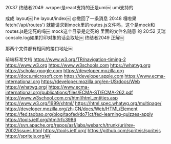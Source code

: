 20:37
终结者2049
.wrpper是react支持的还是umi￼
umi支持的

成成
layout￼
he
layout/index￼
@撤回了一条消息
20:48
嘎啦果
fetch('/api/routes')  就能请求到mock里的routes.js文件吗，这个是mock和routes.js是定死的吗￼
mock这个目录是定死的
里面的文件名随意 的
20:52
艾瑞
console.log如果打印对象的话会取址￼
终结者2049
正解￼


那两个文件都有相同的接口地址￼


 前端标准文档
https://www.w3.org/TR/navigation-timing-2
https://www.w3.org
https://www.w3schools.com
https://whatwg.org
https://scholar.google.com
https://developer.mozilla.org
https://docs.microsoft.com
https://developer.apple.com
https://www.ecma-international.org
https://developer.mozilla.org/en-US/docs/Web
https://whatwg.org/
https://www.ecma-international.org/publications/files/ECMA-ST/ECMA-262.pdf
https://www.w3school.com.cn/html/html_entities.asp
https://www.w3.org/1999/xhtml/
https://html.spec.whatwg.org/multipage/
https://developer.mozilla.org/zh-CN/docs/Web/HTML/Element
https://fed.taobao.org/blog/taofed/do71ct/fed-learning-quizzes-apply
https://tools.ietf.org/html/rfc3986
https://svn.apache.org/repos/asf/labs/webarch/trunk/uri/rev-2002/issues.html
https://tools.ietf.org/
https://github.com/spritejs/spritejs
https://spritejs.org/#/